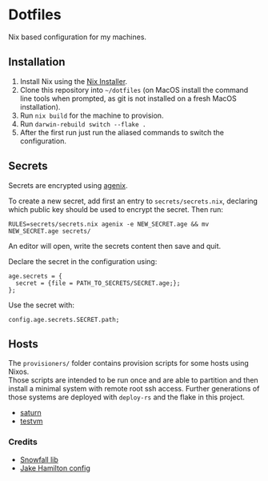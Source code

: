 # Dotfiles

Nix based configuration for my machines.

## Installation

1. Install Nix using the [Nix Installer](https://github.com/DeterminateSystems/nix-installer).
2. Clone this repository into `~/dotfiles` (on MacOS install the command line tools when prompted, as git is not installed on a fresh MacOS installation).
3. Run `nix build` for the machine to provision.
4. Run `darwin-rebuild switch --flake .`
5. After the first run just run the aliased commands to switch the configuration.

## Secrets

Secrets are encrypted using [agenix](https://github.com/ryantm/agenix).

To create a new secret, add first an entry to `secrets/secrets.nix`, declaring which public key should be used to encrypt the secret. Then run:

```
RULES=secrets/secrets.nix agenix -e NEW_SECRET.age && mv NEW_SECRET.age secrets/
```

An editor will open, write the secrets content then save and quit.

Declare the secret in the configuration using:

```
age.secrets = {
  secret = {file = PATH_TO_SECRETS/SECRET.age;};
};
```

Use the secret with:

```
config.age.secrets.SECRET.path;
```

## Hosts

The `provisioners/` folder contains provision scripts for some hosts using Nixos.  
Those scripts are intended to be run once and are able to partition and then install a minimal system with remote root ssh access.
Further generations of those systems are deployed with `deploy-rs` and the flake in this project.

- [saturn](./docs/saturn.md)
- [testvm](./docs/testvm.md)

### Credits

- [Snowfall lib](https://snowfall.org/)
- [Jake Hamilton config](https://github.com/jakehamilton/config/blob/c68c9c41963b4a4937eb82da190f9422f37cf203/modules/home/tools/git/default.nix)

